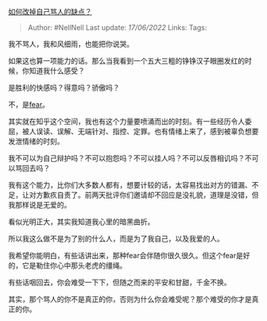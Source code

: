 [如何改掉自己骂人的缺点？](https://www.zhihu.com/question/537260097/answer/2528952749)

>Author: #NellNell
>Last update: *17/06/2022*
>Links:
>Tags:

我不骂人，我和风细雨，也能把你说哭。

如果这也算一项能力的话。那么当我看到一个五大三粗的铮铮汉子眼圈发红的时候，你知道我什么感受？

是胜利的快感吗？得意吗？骄傲吗？

不，是[fear](https://www.zhihu.com/search?q=fear&search_source=Entity&hybrid_search_source=Entity&hybrid_search_extra=%7B%22sourceType%22%3A%22answer%22%2C%22sourceId%22%3A2528952749%7D)。

其实就在知乎这个空间，我也有这个力量要喷涌而出的时刻。有一些经历令人委屈，被人误读、误解、无端针对、指控、定罪。也有情绪上来了，感到被辜负想要发泄情绪的时刻。

我不可以为自己辩护吗？不可以抱怨吗？不可以挂人吗？不可以反唇相讥吗？不可以骂回去吗？

我有这个能力，比你们大多数人都有，想要计较的话，太容易找出对方的错漏、不足，让对方歉疚自责了。前两天批评你们邀请却不回应是没礼貌，道理是没错，但我那样说是无爱的。

看似光明正大，其实我知道我心里的暗黑曲折。

所以我这么做不是为了别的什么人，而是为了我自己，以及我爱的人。

我希望你能明白，有些话讲出来，那种fear会伴随你很久很久。但这个fear是好的，它是勒住你心中那头老虎的缰绳。

有些话咽回去，你会难受一下下，但随之而来的平安和甘甜，千金不换。

其实，那个骂人的你不是真正的你，否则为什么你会难受呢？那个难受的你才是真正的你。

